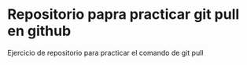 # Repositorio papra practicar git pull en github
Ejercicio de repositorio para practicar el comando de git pull
